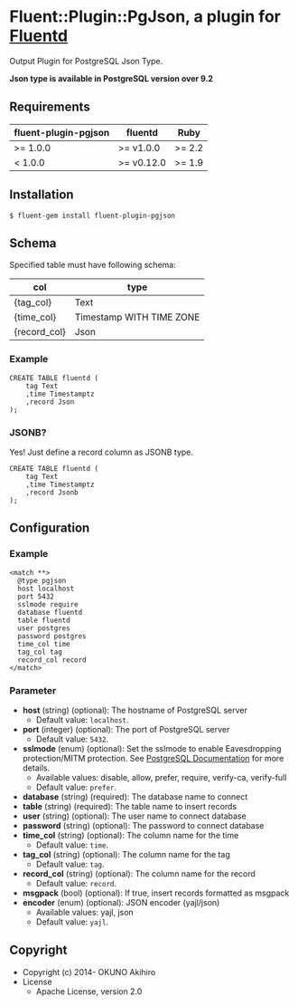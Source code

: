 # Fluent::Plugin::PgJson, a plugin for [Fluentd](http://fluentd.org)

Output Plugin for PostgreSQL Json Type.

<b>Json type is available in PostgreSQL version over 9.2</b>

## Requirements

| fluent-plugin-pgjson | fluentd    | Ruby   |
|----------------------|------------|--------|
| >= 1.0.0             | >= v1.0.0  | >= 2.2 |
|  < 1.0.0             | >= v0.12.0 | >= 1.9 |

## Installation

```
$ fluent-gem install fluent-plugin-pgjson
```

## Schema

Specified table must have following schema:

| col          | type                     |
|--------------|--------------------------|
| {tag_col}    | Text                     |
| {time_col}   | Timestamp WITH TIME ZONE |
| {record_col} | Json                     |

### Example

```
CREATE TABLE fluentd (
    tag Text
    ,time Timestamptz
    ,record Json
);
```
### JSONB?

Yes! Just define a record column as JSONB type.

```
CREATE TABLE fluentd (
    tag Text
    ,time Timestamptz
    ,record Jsonb
);
```

## Configuration

### Example

```
<match **>
  @type pgjson
  host localhost
  port 5432
  sslmode require
  database fluentd
  table fluentd
  user postgres
  password postgres
  time_col time
  tag_col tag
  record_col record
</match>
```

### Parameter

* **host** (string) (optional): The hostname of PostgreSQL server
  * Default value: `localhost`.
* **port** (integer) (optional): The port of PostgreSQL server
  * Default value: `5432`.
* **sslmode** (enum) (optional): Set the sslmode to enable Eavesdropping protection/MITM protection. See [PostgreSQL Documentation](https://www.postgresql.org/docs/10/static/libpq-ssl.html) for more details.
  * Available values: disable, allow, prefer, require, verify-ca, verify-full
  * Default value: `prefer`.
* **database** (string) (required): The database name to connect
* **table** (string) (required): The table name to insert records
* **user** (string) (optional): The user name to connect database
* **password** (string) (optional): The password to connect database
* **time_col** (string) (optional): The column name for the time
  * Default value: `time`.
* **tag_col** (string) (optional): The column name for the tag
  * Default value: `tag`.
* **record_col** (string) (optional): The column name for the record
  * Default value: `record`.
* **msgpack** (bool) (optional): If true, insert records formatted as msgpack
* **encoder** (enum) (optional): JSON encoder (yajl/json)
  * Available values: yajl, json
  * Default value: `yajl`.

## Copyright

* Copyright (c) 2014- OKUNO Akihiro
* License
    * Apache License, version 2.0
